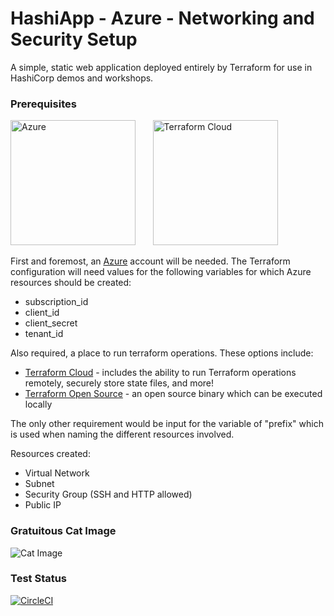 # HashiApp - Azure - Networking and Security Setup

A simple, static web application deployed entirely by Terraform for use in HashiCorp demos and workshops.

### Prerequisites

<img src="https://logodix.com/logo/745893.png" alt="Azure" width="200"/> &nbsp; &nbsp; &nbsp; <img src="https://www.datocms-assets.com/2885/1603728375-blog-library-product-terraform-cloud.jpg" alt="Terraform Cloud" width="200"/>

First and foremost, an [Azure](https://azure.microsoft.com/en-us/) account will be needed. The Terraform configuration will need values for the following variables for which Azure resources should be created: 
- subscription_id
- client_id
- client_secret
- tenant_id

Also required, a place to run terraform operations. These options include:
- [Terraform Cloud](https://app.terraform.io) - includes the ability to run Terraform operations remotely, securely store state files, and more!
- [Terraform Open Source](https://www.terraform.io/downloads.html) - an open source binary which can be executed locally 

The only other requirement would be input for the variable of "prefix" which is used when naming the different resources involved. 

Resources created: 
- Virtual Network
- Subnet
- Security Group (SSH and HTTP allowed)
- Public IP

### Gratuitous Cat Image

![Cat Image](http://placekitten.com/g/400/400)

### Test Status

[![CircleCI](https://circleci.com/gh/hashicorp/hashicat-azure/tree/master.svg?style=svg)](https://circleci.com/gh/hashicorp/hashicat-azure/tree/master)